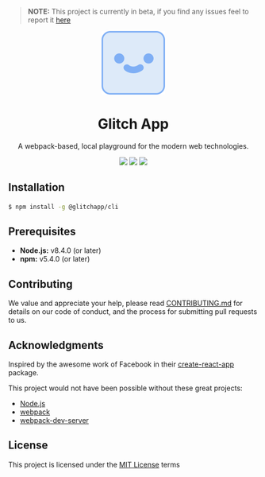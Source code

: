 > **NOTE:** This project is currently in beta, if you find any issues feel to report it [here](https://github.com/glitchapp/glitch/issues)

<div align="center">
  <img width="128" height="128"
    src="./logo.svg">
  <h1>Glitch App</h1>
  <p>A webpack-based, local playground for the modern web technologies.</p>
  <img src="https://img.shields.io/npm/v/@glitchapp/cli.svg?style=flat-square">
  <img src="https://img.shields.io/travis/glitchapp/glitch.svg?style=flat-square">
  <img src="https://img.shields.io/npm/l/@glitchapp/cli.svg?style=flat-square">
</div>


## Installation

```sh
$ npm install -g @glitchapp/cli
```

## Prerequisites

* **Node.js:** v8.4.0 (or later)
* **npm:** v5.4.0 (or later)

## Contributing

We value and appreciate your help, please read [CONTRIBUTING.md](./CONTRIBUTING.md) for details on our code of conduct, and the process for submitting pull requests to us.

## Acknowledgments

Inspired by the awesome work of Facebook in their [create-react-app](https://github.com/facebookincubator/create-react-app) package.

This project would not have been possible without these great projects:

* [Node.js](https://nodejs.org)
* [webpack](https://webpack.js.org)
* [webpack-dev-server](https://github.com/webpack/webpack-dev-server)

## License

This project is licensed under the [MIT License](./LICENSE) terms

